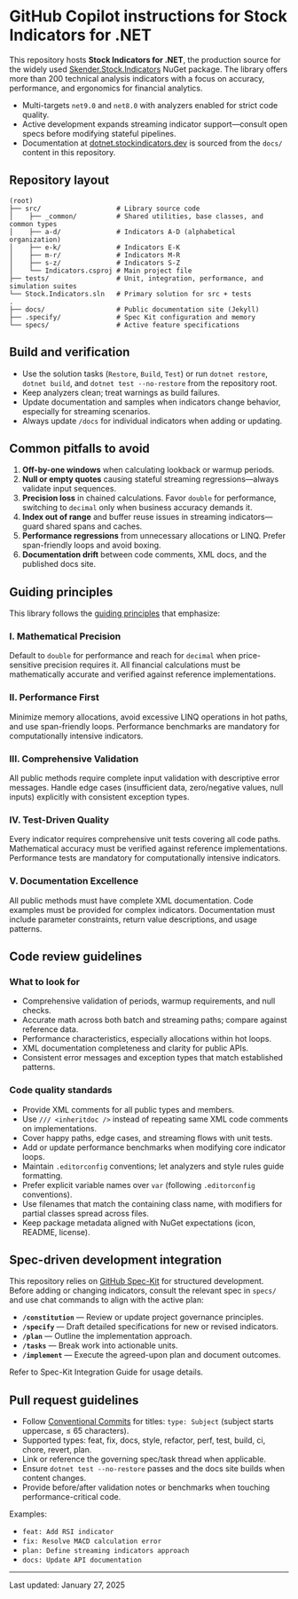 # GitHub Copilot instructions for Stock Indicators for .NET

This repository hosts **Stock Indicators for .NET**, the production source for the widely used <a href="https://www.nuget.org/packages/Skender.Stock.Indicators">Skender.Stock.Indicators</a> NuGet package. The library offers more than 200 technical analysis indicators with a focus on accuracy, performance, and ergonomics for financial analytics.

- Multi-targets `net9.0` and `net8.0` with analyzers enabled for strict code quality.
- Active development expands streaming indicator support—consult open specs before modifying stateful pipelines.
- Documentation at <a href="https://dotnet.stockindicators.dev">dotnet.stockindicators.dev</a> is sourced from the `docs/` content in this repository.

## Repository layout

```text
(root)
├── src/                   # Library source code
│    ├── _common/          # Shared utilities, base classes, and common types
│    ├── a-d/              # Indicators A-D (alphabetical organization)
│    ├── e-k/              # Indicators E-K
│    ├── m-r/              # Indicators M-R
│    ├── s-z/              # Indicators S-Z
│    └── Indicators.csproj # Main project file
├── tests/                 # Unit, integration, performance, and simulation suites
└── Stock.Indicators.sln   # Primary solution for src + tests
.
├── docs/                  # Public documentation site (Jekyll)
├── .specify/              # Spec Kit configuration and memory
└── specs/                 # Active feature specifications
```

## Build and verification

- Use the solution tasks (`Restore`, `Build`, `Test`) or run `dotnet restore`, `dotnet build`, and `dotnet test --no-restore` from the repository root.
- Keep analyzers clean; treat warnings as build failures.
- Update documentation and samples when indicators change behavior, especially for streaming scenarios.
- Always update `/docs` for individual indicators when adding or updating.

## Common pitfalls to avoid

1. **Off-by-one windows** when calculating lookback or warmup periods.
2. **Null or empty quotes** causing stateful streaming regressions—always validate input sequences.
3. **Precision loss** in chained calculations. Favor `double` for performance, switching to `decimal` only when business accuracy demands it.
4. **Index out of range** and buffer reuse issues in streaming indicators—guard shared spans and caches.
5. **Performance regressions** from unnecessary allocations or LINQ. Prefer span-friendly loops and avoid boxing.
6. **Documentation drift** between code comments, XML docs, and the published docs site.

## Guiding principles

This library follows the [guiding principles](https://github.com/DaveSkender/Stock.Indicators/discussions/648) that emphasize:

### I. Mathematical Precision

Default to `double` for performance and reach for `decimal` when price-sensitive precision requires it. All financial calculations must be mathematically accurate and verified against reference implementations.

### II. Performance First

Minimize memory allocations, avoid excessive LINQ operations in hot paths, and use span-friendly loops. Performance benchmarks are mandatory for computationally intensive indicators.

### III. Comprehensive Validation

All public methods require complete input validation with descriptive error messages. Handle edge cases (insufficient data, zero/negative values, null inputs) explicitly with consistent exception types.

### IV. Test-Driven Quality

Every indicator requires comprehensive unit tests covering all code paths. Mathematical accuracy must be verified against reference implementations. Performance tests are mandatory for computationally intensive indicators.

### V. Documentation Excellence

All public methods must have complete XML documentation. Code examples must be provided for complex indicators. Documentation must include parameter constraints, return value descriptions, and usage patterns.

## Code review guidelines

### What to look for

- Comprehensive validation of periods, warmup requirements, and null checks.
- Accurate math across both batch and streaming paths; compare against reference data.
- Performance characteristics, especially allocations within hot loops.
- XML documentation completeness and clarity for public APIs.
- Consistent error messages and exception types that match established patterns.

### Code quality standards

- Provide XML comments for all public types and members.
- Use `/// <inheritdoc />` instead of repeating same XML code comments on implementations.
- Cover happy paths, edge cases, and streaming flows with unit tests.
- Add or update performance benchmarks when modifying core indicator loops.
- Maintain `.editorconfig` conventions; let analyzers and style rules guide formatting.
- Prefer explicit variable names over `var` (following `.editorconfig` conventions).
- Use filenames that match the containing class name, with modifiers for partial classes spread across files.
- Keep package metadata aligned with NuGet expectations (icon, README, license).

## Spec-driven development integration

This repository relies on <a href="https://github.com/github/spec-kit">GitHub Spec-Kit</a> for structured development. Before adding or changing indicators, consult the relevant spec in `specs/` and use chat commands to align with the active plan:

- **`/constitution`** — Review or update project governance principles.
- **`/specify`** — Draft detailed specifications for new or revised indicators.
- **`/plan`** — Outline the implementation approach.
- **`/tasks`** — Break work into actionable units.
- **`/implement`** — Execute the agreed-upon plan and document outcomes.

Refer to <a>Spec-Kit Integration Guide</a> for usage details.

## Pull request guidelines

- Follow <a href="https://www.conventionalcommits.org">Conventional Commits</a> for titles: `type: Subject` (subject starts uppercase, ≤ 65 characters).
- Supported types: feat, fix, docs, style, refactor, perf, test, build, ci, chore, revert, plan.
- Link or reference the governing spec/task thread when applicable.
- Ensure `dotnet test --no-restore` passes and the docs site builds when content changes.
- Provide before/after validation notes or benchmarks when touching performance-critical code.

Examples:

- `feat: Add RSI indicator`
- `fix: Resolve MACD calculation error`
- `plan: Define streaming indicators approach`
- `docs: Update API documentation`

---
Last updated: January 27, 2025